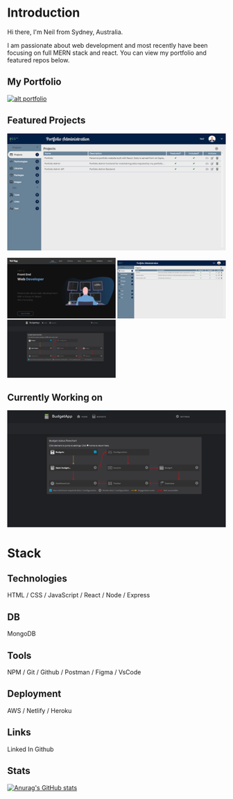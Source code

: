 # **Introduction**
Hi there, I'm Neil from Sydney, Australia.

I am passionate about web development and most recently have been focusing on full MERN stack and react. You can view my portfolio and featured repos below.

## **My Portfolio**
[![alt portfolio](<img src="/images/budget-app.png" width="250px">)](https://www.neilrigg.com/)
  

## **Featured Projects**
[![alt portfolio](/images/portfolio-admin.png)](https://www.neilrigg.com/)

<img src="/images/portfolio-home.png " width="250px">
<img src="/images/portfolio-admin.png" width="250px">
<img src="/images/budget-app.png" width="250px">

## **Currently Working on**
[![alt portfolio](/images/budget-app.png)](https://www.neilrigg.com/)



# Stack 
## **Technologies**
HTML / CSS / JavaScript / React / Node / Express

## **DB**
MongoDB

## **Tools**
NPM / Git / Github / Postman / Figma / VsCode

## **Deployment** 
AWS / Netlify / Heroku


## **Links**
Linked In
Github

## **Stats**
[![Anurag's GitHub stats](https://github-readme-stats.vercel.app/api?username=rigglet)](https://github.com/anuraghazra/github-readme-stats)
